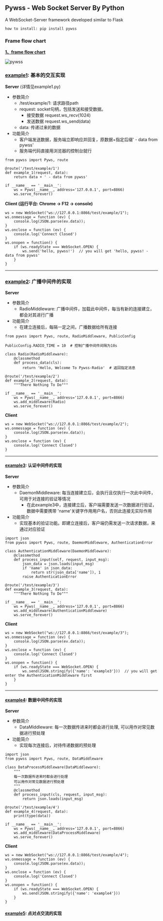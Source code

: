 ## Pywss - Web Socket Server By Python

A WebSocket-Server framework developed similar to Flask


 ```how to install: pip install pywss```
 
 ### Frame flow chart
**[1、frame flow chart](https://www.jianshu.com/p/589022ee5f5c)**

![pywss](http://www.czasg.xyz/static/img/pywss3.png)


### [example1](https://github.com/CzaOrz/Pywss/blob/master/examples/example1.py): 基本的交互实现
**Server** (详情见example1.py)
* 参数简介
    * /test/example/1: 请求路径path
    * request: socket句柄，包括发送和接受数据。 
        * 接受数据 request.ws_recv(1024)
        * 发送数据 request.ws_send(data) 
    * data: 传递过来的数据
* 功能简介
   * 客户端发送数据，服务端立即响应并回复，原数据+指定后缀' - data from pywss'
   * 服务端代码直接用浏览器的控制台就行
```
from pywss import Pyws, route

@route('/test/example/1')
def example_1(request, data):
    return data + ' - data from pywss'

if __name__ == '__main__':
    ws = Pyws(__name__, address='127.0.0.1', port=8866)
    ws.serve_forever()
```
**Client (运行平台: Chrome -> F12 -> console)**
```
ws = new WebSocket("ws://127.0.0.1:8866/test/example/1");
ws.onmessage = function (ev) {
    console.log(JSON.parse(ev.data));
}
ws.onclose = function (ev) {
    console.log('Connect Closed')
}
ws.onopen = function() {
    if (ws.readyState === WebSocket.OPEN) {
        ws.send('hello, pywss!')  // you will get 'hello, pywss! - data from pywss'
    }
}
```
---
### [example2](https://github.com/CzaOrz/Pywss/blob/master/examples/example2.py): 广播中间件的实现
**Server**
* 参数简介
   * RadioMiddleware: 广播中间件，加载此中间件，每当有新的连接建立，都会对其进行广播
* 功能简介
   * 在建立连接后，每隔一定之间，广播数据给所有连接
```
from pywss import Pyws, route, RadioMiddleware, PublicConfig

PublicConfig.RADIO_TIME = 10  # 控制广播中间件间隔为10s

class Radio(RadioMiddleware):
    @classmethod
    def process_data(cls):
        return 'Hello, Welcome To Pywss-Radio'  # 返回指定消息

@route('/test/example/2')
def example_2(request, data):
    """There Nothing To Do"""

if __name__ == '__main__':
    ws = Pyws(__name__, address='127.0.0.1', port=8866)
    ws.add_middleware(Radio)
    ws.serve_forever()
```
**Client**
```
ws = new WebSocket("ws://127.0.0.1:8866/test/example/2");
ws.onmessage = function (ev) {
    console.log(JSON.parse(ev.data));
}
ws.onclose = function (ev) {
    console.log('Connect Closed')
}
```
---
#### [example3](https://github.com/CzaOrz/Pywss/blob/master/examples/example3.py): 认证中间件的实现
**Server**
* 参数简介
    * DaemonMiddleware: 每当连接建立后，会执行且仅执行一次此中间件，可用于对连接的验证等情况
        * 在此example3中，连接建立后，客户端需要发送一次数据进行验证，数据中需要携带 'name'关键字作用用户名，否则此连接无实际作用
* 功能简介
    * 实现基本的验证功能。即建立连接后，客户端仍需发送一次请求数据，来通过对应验证
```
import json
from pywss import Pyws, route, DaemonMiddleware, AuthenticationError

class AuthenticationMiddleware(DaemonMiddleware):
    @classmethod
    def process_input(self, request, input_msg):
        json_data = json.loads(input_msg)
        if 'name' in json_data:
            return str(json_data['name']), 1
        raise AuthenticationError

@route('/test/example/3')
def example_3(request, data):
    """There Nothing To Do"""

if __name__ == '__main__':
    ws = Pyws(__name__, address='127.0.0.1', port=8866)
    ws.add_middleware(AuthenticationMiddleware)
    ws.serve_forever()
```
**Client**
```
ws = new WebSocket("ws://127.0.0.1:8866/test/example/3");
ws.onmessage = function (ev) {
    console.log(JSON.parse(ev.data));
}
ws.onclose = function (ev) {
    console.log('Connect Closed')
}
ws.onopen = function() {
    if (ws.readyState === WebSocket.OPEN) {
        ws.send(JSON.stringify({'name': 'example3'}))  // you will get enter the AuthenticationMiddleware first
    }
}
```
---
#### [example4](https://github.com/CzaOrz/Pywss/blob/master/examples/example4.py): 数据中间件的实现
**Server**
* 参数简介
    * DataMiddleware: 每一次数据传进来时都会进行处理, 可以用作对常见数据进行预处理
* 功能简介
    * 实现每次连接后，对待传递数据的预处理
```
import json
from pywss import Pyws, route, DataMiddleware

class DataProcessMiddleware(DataMiddleware):
    """
    每一次数据传进来时都会进行处理
    可以用作对常见数据进行预处理
    """
    @classmethod
    def process_input(cls, request, input_msg):
        return json.loads(input_msg)

@route('/test/example/4')
def example_4(request, data):
    print(type(data))

if __name__ == '__main__':
    ws = Pyws(__name__, address='127.0.0.1', port=8866)
    ws.add_middleware(DataProcessMiddleware)
    ws.serve_forever()
```
**Client**
```
ws = new WebSocket("ws://127.0.0.1:8866/test/example/4");
ws.onmessage = function (ev) {
    console.log(JSON.parse(ev.data));
}
ws.onclose = function (ev) {
    console.log('Connect Closed')
}
ws.onopen = function() {
    if (ws.readyState === WebSocket.OPEN) {
        ws.send(JSON.stringify({'name': 'example4'}))
    }
}
```

#### [example5](https://github.com/CzaOrz/Pywss/blob/master/examples/example5.py): 点对点交流的实现
